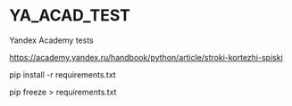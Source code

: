 # YA_ACAD_TEST
Yandex Academy tests

https://academy.yandex.ru/handbook/python/article/stroki-kortezhi-spiski

pip install -r requirements.txt

pip freeze > requirements.txt
